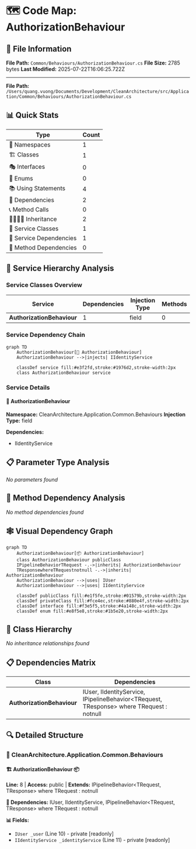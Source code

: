 # 🗺️ Code Map: AuthorizationBehaviour

## 📁 File Information

**File Path:** `Common/Behaviours/AuthorizationBehaviour.cs`
**File Size:** 2785 bytes
**Last Modified:** 2025-07-22T16:06:25.722Z

---


**File Path:** `/Users/quang.vuong/Documents/Development/CleanArchitecture/src/Application/Common/Behaviours/AuthorizationBehaviour.cs`

## 📊 Quick Stats

| Type | Count |
|------|-------|
| 📁 Namespaces | 1 |
| 🏗️ Classes | 1 |
| 🎭 Interfaces | 0 |
| 📝 Enums | 0 |
| 📚 Using Statements | 4 |
| 🔗 Dependencies | 2 |
| 📞 Method Calls | 0 |
| 👨‍👩‍👧‍👦 Inheritance | 2 |
| 🔧 Service Classes | 1 |
| 💉 Service Dependencies | 1 |
| 🎯 Method Dependencies | 0 |

## 🔧 Service Hierarchy Analysis

### Service Classes Overview

| Service | Dependencies | Injection Type | Methods |
|---------|--------------|----------------|---------|
| **AuthorizationBehaviour** | 1 | field | 0 |

### Service Dependency Chain

```mermaid
graph TD
    AuthorizationBehaviour[🔧 AuthorizationBehaviour]
    AuthorizationBehaviour -->|injects| IIdentityService

    classDef service fill:#e3f2fd,stroke:#1976d2,stroke-width:2px
    class AuthorizationBehaviour service
```

### Service Details

#### 🔧 AuthorizationBehaviour

**Namespace:** CleanArchitecture.Application.Common.Behaviours
**Injection Type:** field

**Dependencies:**
- IIdentityService

## 📋 Parameter Type Analysis

*No parameters found*

## 🎯 Method Dependency Analysis

*No method dependencies found*

## 🕸️ Visual Dependency Graph

```mermaid
graph TD
    AuthorizationBehaviour[📦 AuthorizationBehaviour]
    class AuthorizationBehaviour publicClass
    IPipelineBehaviorTRequest -.->|inherits| AuthorizationBehaviour
    TResponsewhereTRequestnotnull -.->|inherits| AuthorizationBehaviour
    AuthorizationBehaviour -->|uses| IUser
    AuthorizationBehaviour -->|uses| IIdentityService

    classDef publicClass fill:#e1f5fe,stroke:#01579b,stroke-width:2px
    classDef privateClass fill:#fce4ec,stroke:#880e4f,stroke-width:2px
    classDef interface fill:#f3e5f5,stroke:#4a148c,stroke-width:2px
    classDef enum fill:#e8f5e8,stroke:#1b5e20,stroke-width:2px
```

## 🌳 Class Hierarchy

*No inheritance relationships found*

## 📋 Dependencies Matrix

| Class | Dependencies |
|-------|---------------|
| **AuthorizationBehaviour** | IUser, IIdentityService, IPipelineBehavior<TRequest, TResponse> where TRequest : notnull |

## 🔍 Detailed Structure

### 📁 CleanArchitecture.Application.Common.Behaviours

#### 🏗️ AuthorizationBehaviour 📦

**Line:** 8 | **Access:** public | **Extends:** IPipelineBehavior<TRequest, TResponse> where TRequest : notnull

**🔗 Dependencies:** IUser, IIdentityService, IPipelineBehavior<TRequest, TResponse> where TRequest : notnull

**📊 Fields:**
- `IUser _user` (Line 10) - private [readonly]
- `IIdentityService _identityService` (Line 11) - private [readonly]

